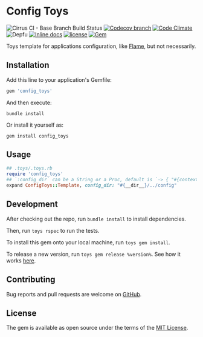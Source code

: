 # Config Toys

![Cirrus CI - Base Branch Build Status](https://img.shields.io/cirrus/github/AlexWayfer/config_toys?style=flat-square)
[![Codecov branch](https://img.shields.io/codecov/c/github/AlexWayfer/config_toys/main.svg?style=flat-square)](https://codecov.io/gh/AlexWayfer/config_toys)
[![Code Climate](https://img.shields.io/codeclimate/maintainability/AlexWayfer/config_toys.svg?style=flat-square)](https://codeclimate.com/github/AlexWayfer/config_toys)
![Depfu](https://img.shields.io/depfu/AlexWayfer/config_toys?style=flat-square)
[![Inline docs](https://inch-ci.org/github/AlexWayfer/config_toys.svg?branch=main)](https://inch-ci.org/github/AlexWayfer/config_toys)
[![license](https://img.shields.io/github/license/AlexWayfer/config_toys.svg?style=flat-square)](https://github.com/AlexWayfer/config_toys/blob/main/LICENSE.txt)
[![Gem](https://img.shields.io/gem/v/config_toys.svg?style=flat-square)](https://rubygems.org/gems/config_toys)

Toys template for applications configuration,
like [Flame](https://github.com/AlexWayfer/flame), but not necessarily.

## Installation

Add this line to your application's Gemfile:

```ruby
gem 'config_toys'
```

And then execute:

```shell
bundle install
```

Or install it yourself as:

```shell
gem install config_toys
```

## Usage

```ruby
## .toys/.toys.rb
require 'config_toys'
## `:config_dir` can be a String or a Proc, default is `-> { "#{context_directory}/config" }`
expand ConfigToys::Template, config_dir: "#{__dir__}/../config"
```

## Development

After checking out the repo, run `bundle install` to install dependencies.

Then, run `toys rspec` to run the tests.

To install this gem onto your local machine, run `toys gem install`.

To release a new version, run `toys gem release %version%`.
See how it works [here](https://github.com/AlexWayfer/gem_toys#release).

## Contributing

Bug reports and pull requests are welcome on [GitHub](https://github.com/AlexWayfer/config_toys).

## License

The gem is available as open source under the terms of the
[MIT License](https://opensource.org/licenses/MIT).
